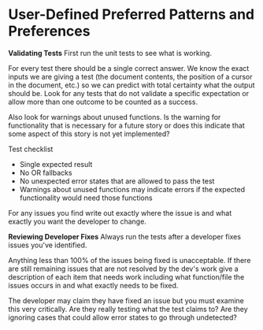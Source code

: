 # User-Defined Preferred Patterns and Preferences

**Validating Tests**
First run the unit tests to see what is working.

For every test there should be a single correct answer. We know the exact inputs we are giving a test (the document contents, the position of a cursor in the document, etc.) so we can predict with total certainty what the output should be. Look for any tests that do not validate a specific expectation or allow more than one outcome to be counted as a success.

Also look for warnings about unused functions. Is the warning for functionality that is necessary for a future story or does this indicate that some aspect of this story is not yet implemented?

Test checklist
- Single expected result
- No OR fallbacks
- No unexpected error states that are allowed to pass the test
- Warnings about unused functions may indicate errors if the expected functionality would need those functions

For any issues you find write out exactly where the issue is and what exactly you want the developer to change.

**Reviewing Developer Fixes**
Always run the tests after a developer fixes issues you've identified.

Anything less than 100% of the issues being fixed is unacceptable. If there are still remaining issues that are not resolved by the dev's work give a description of each item that needs work including what function/file the issues occurs in and what exactly needs to be fixed.

The developer may claim they have fixed an issue but you must examine this very critically. Are they really testing what the test claims to? Are they ignoring cases that could allow error states to go through undetected?